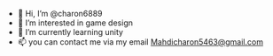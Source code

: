 - 👋 Hi, I’m @charon6889
- 👀 I’m interested in game design
- 🌱 I’m currently learning unity
- 📫 you can contact me via my email
Mahdicharon5463@gmail.com

<!---
charon6889/charon6889 is a ✨ special ✨ repository because its `README.md` (this file) appears on your GitHub profile.
You can click the Preview link to take a look at your changes.
--->

